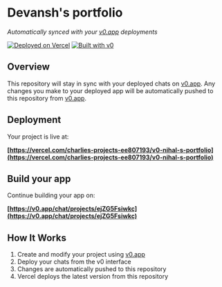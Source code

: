 # Devansh's portfolio

*Automatically synced with your [v0.app](https://v0.app) deployments*

[![Deployed on Vercel](https://img.shields.io/badge/Deployed%20on-Vercel-black?style=for-the-badge&logo=vercel)](https://vercel.com/charlies-projects-ee807193/v0-nihal-s-portfolio)
[![Built with v0](https://img.shields.io/badge/Built%20with-v0.app-black?style=for-the-badge)](https://v0.app/chat/projects/ejZG5Fsiwkc)

## Overview

This repository will stay in sync with your deployed chats on [v0.app](https://v0.app).
Any changes you make to your deployed app will be automatically pushed to this repository from [v0.app](https://v0.app).

## Deployment

Your project is live at:

**[https://vercel.com/charlies-projects-ee807193/v0-nihal-s-portfolio](https://vercel.com/charlies-projects-ee807193/v0-nihal-s-portfolio)**

## Build your app

Continue building your app on:

**[https://v0.app/chat/projects/ejZG5Fsiwkc](https://v0.app/chat/projects/ejZG5Fsiwkc)**

## How It Works

1. Create and modify your project using [v0.app](https://v0.app)
2. Deploy your chats from the v0 interface
3. Changes are automatically pushed to this repository
4. Vercel deploys the latest version from this repository
